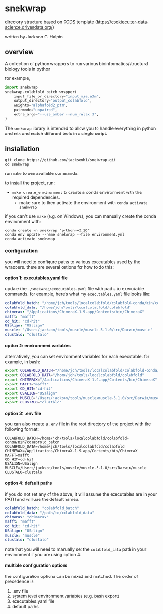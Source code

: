 # snekwrap

directory structure based on CCDS template (https://cookiecutter-data-science.drivendata.org/)

written by Jackson C. Halpin


## overview
A collection of python wrappers to run various bioinformatics/structural biology tools in python


for example,
```python
import snekwrap
snekwrap.colabfold_batch_wrapper(
    input_file_or_directory="input_msa.a3m",
    output_directory="output_colabfold",
    weights="alphafold2_ptm",
    pairmode="unpaired",
    extra_args="--use_amber --num_relax 3",
)
```

The `snekwrap` library is intended to allow you to handle everything in python and mix and match different tools in a single script.

## installation

```
git clone https://github.com/jacksonh1/snekwrap.git
cd snekwrap
```

run `make` to see available commands.

to install the project, run:
- `make create_environment` to create a conda environment with the required dependencies.
    - make sure to then activate the environment with `conda activate snekwrap`

if you can't use `make` (e.g. on Windows), you can manually create the conda environment with:
```
conda create -n snekwrap "python~=3.10"
conda env update --name snekwrap --file environment.yml
conda activate snekwrap
```


### configuration
you will need to configure paths to various executables used by the wrappers. there are several options for how to do this:


#### option 1: executables.yaml file
update the `./snekwrap/executables.yaml` file with paths to executable commands.
for example, here's what my `executables.yaml` file looks like:
```yaml
colabfold_batch: "/home/jch/tools/localcolabfold/colabfold-conda/bin/colabfold_batch"
colabfold_data: "/home/jch/tools/localcolabfold/colabfold"
chimerax: "/Applications/ChimeraX-1.9.app/Contents/bin/ChimeraX"
mafft: "mafft"
cd_hit: "cd-hit"
USalign: "USalign"
muscle: "/Users/jackson/tools/muscle/muscle-5.1.0/src/Darwin/muscle"
clustalo: "clustalo"
```

#### option 2: environment variables
alternatively, you can set environment variables for each executable.
for example, in bash:
```bash
export COLABFOLD_BATCH="/home/jch/tools/localcolabfold/colabfold-conda/bin/colabfold_batch"
export COLABFOLD_DATA="/home/jch/tools/localcolabfold/colabfold"
export CHIMERAX="/Applications/ChimeraX-1.9.app/Contents/bin/ChimeraX"
export MAFFT="mafft"
export CD_HIT="cd-hit"
export USALIGN="USalign"
export MUSCLE="/Users/jackson/tools/muscle/muscle-5.1.0/src/Darwin/muscle"
export CLUSTALO="clustalo"
```

#### option 3: .env file
you can also create a `.env` file in the root directory of the project with the following format:
```
COLABFOLD_BATCH=/home/jch/tools/localcolabfold/colabfold-conda/bin/colabfold_batch
COLABFOLD_DATA=/home/jch/tools/localcolabfold/colabfold
CHIMERAX=/Applications/ChimeraX-1.9.app/Contents/bin/ChimeraX
MAFFT=mafft
CD_HIT=cd-hit
USALIGN=USalign
MUSCLE=/Users/jackson/tools/muscle/muscle-5.1.0/src/Darwin/muscle
CLUSTALO=clustalo
```

#### option 4: default paths
if you do not set any of the above, it will assume the executables are in your PATH and will use the default names:
```yaml
colabfold_batch: "colabfold_batch"
colabfold_data: "/path/to/colabfold_data"
chimerax: "chimerax"
mafft: "mafft"
cd_hit: "cd-hit"
USalign: "USalign"
muscle: "muscle"
clustalo: "clustalo"
```
note that you will need to manually set the `colabfold_data` path in your environment if you are using option 4.



#### multiple configuration options
the configuration options can be mixed and matched. The order of precedence is:
1. .env file
2. system level environment variables (e.g. bash export)
3. executables.yaml file
4. default paths



